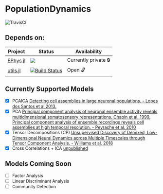 # PopulationDynamics
![TravisCI](https://travis-ci.com/alexmorley/PopulationDynamics.jl.svg?token=J1NxBfxGFhAmxxjYjuHi&branch=master)

## Depends on:

| Project | Status | Availability |
| --- | --- | --- | 
| [EPhys.jl](https://github.com/alexmorley/EPhys.jl) | [![](https://camo.githubusercontent.com/038bbb056e11a4ee69b8ce6e8e0adc03f98a1a34/68747470733a2f2f7472617669732d63692e636f6d2f616c65786d6f726c65792f45506879732e6a6c2e7376673f746f6b656e3d4a314e78426678474668416d78786a596a754869266272616e63683d6d6173746572)](https://travis-ci.com/alexmorley/EPhys.jl/branches) | Currently private :lock: |
| [utils.jl](https://github.com/alexmorley/utils.jl) |[![Build Status](https://travis-ci.org/alexmorley/utils.jl.svg?branch=master)](https://travis-ci.org/alexmorley/utils.jl) | Open :unlock: |

## Currently Supported Models
- [X] PCAICA [Detecting cell assemblies in large neuronal populations. - Lopes dos Santos et al 2013.](https://www.ncbi.nlm.nih.gov/pubmed/23639919)
- [X] PCA [Principal component analysis of neuronal ensemble activity reveals multidimensional somatosensory representations. Chapin et al. 1999,](https://www.ncbi.nlm.nih.gov/pubmed/10638820) [Principal component analysis of ensemble recordings reveals cell assemblies at high temporal resolution. - Peyrache et al. 2010](https://www.ncbi.nlm.nih.gov/pmc/articles/PMC2940043/)
- [X] Tensor Decompositions (CP) [Unsupervised Discovery of Demixed, Low-Dimensional Neural Dynamics across Multiple Timescales through Tensor Component Analysis. - Williams et al. 2018](https://www.ncbi.nlm.nih.gov/pubmed/29887338)
- [X] Cross Correlations + ICA [unpublished]()

## Models Coming Soon
- [ ] Factor Analysis
- [ ] Linear Discriminant Analysis
- [ ] Community Detection
